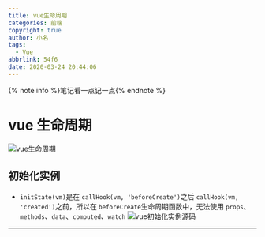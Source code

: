 ```yaml
---
title: vue生命周期
categories: 前端
copyright: true
author: 小名
tags:
  - Vue
abbrlink: 54f6
date: 2020-03-24 20:44:06
---
```


{% note info %}笔记看一点记一点{% endnote %}

<!-- more -->

# vue 生命周期
![vue生命周期](https://cn.vuejs.org/images/lifecycle.png)

## 初始化实例
- `initState(vm)`是在 `callHook(vm, 'beforeCreate')`之后 `callHook(vm, 'created')`之前，所以在 `beforeCreate`生命周期函数中，无法使用 `props`、 `methods`、`data`、`computed`、`watch`
  ![vue初始化实例源码](https://cdn.llow22.com/picture/Snipaste_2020-03-24_20-42-42.png)


---
